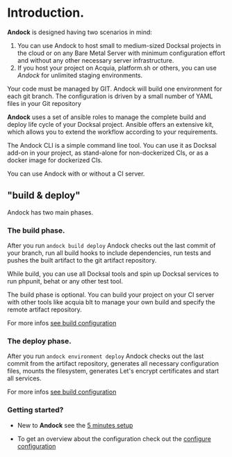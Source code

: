# Introduction.

<b>Andock</b> is designed having two scenarios in mind:

1. You can use Andock to host small to medium-sized Docksal projects in the cloud or on any Bare Metal Server with minimum configuration effort and without any other necessary server infrastructure. 
2. If you host your project on Acquia, platform.sh or others, you can use *Andock* for unlimited staging environments.

Your code must be managed by GIT. Andock will build one environment for each git branch. The configuration is driven by a small number of YAML files in your Git repository

<b>Andock</b> uses a set of ansible roles to manage the complete build and deploy life cycle of your Docksal project. Ansible offers an extensive kit, which allows you to extend the workflow according to your requirements. 

The Andock CLI is a simple command line tool. You can use it as Docksal add-on in your project, as stand-alone for non-dockerized CIs, or as a docker image for dockerized CIs. 

You can use Andock with or without a CI server.

## "build &amp; deploy"
Andock has two main phases.

### The build phase.
After you run `andock build deploy` Andock checks out the last commit of your branch, run all build hooks to include dependencies, run tests and pushes the built artifact to the git artifact repository.

While build, you can use all Docksal tools and spin up Docksal services to run phpunit, behat or any other test tool.

The build phase is optional. You can build your project on your CI server with other tools like acquia blt to manage your own build and specify the remote artifact repository.

For more infos [see build configuration](../configuration/build.md)

### The deploy phase.
After you run `andock environment deploy` Andock checks out the last commit from the artifact repository, generates all necessary configuration files, mounts the filesystem, generates Let's encrypt certificates and start all services.
 
For more infos [see build configuration](../configuration/environment.md)
### Getting started?
* New to <b>Andock</b>   see the [5 minutes setup](../getting-started/docksal.md)

* To get an overview about the configuration check out the 
[configure configuration](../configuration/andock.md) 


